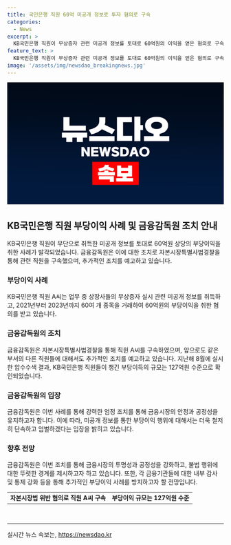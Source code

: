 ```yaml
---
title: 국민은행 직원 60억 미공개 정보로 투자 혐의로 구속
categories:
  - News
excerpt: >
  KB국민은행 직원이 무상증자 관련 미공개 정보를 토대로 60억원의 이익을 얻은 혐의로 구속됐다. 금감원 특사경은 A씨의 과거 3년간 60여 종목을 거래하며 부당이득을 취했다고 전했으며, 이에 대한 조사는 계속될 예정이다. 또한, 본 대행사 부서의 다른 직원들에 대해서도 유사한 조치가 예상된다. 지난해 생긴 부당이득은 127억원에 이른다는 결과도 함께 전해졌다.
feature_text: >
  KB국민은행 직원이 무상증자 관련 미공개 정보를 토대로 60억원의 이익을 얻은 혐의로 구속됐다. 금감원 특사경은 A씨의 과거 3년간 60여 종목을 거래하며 부당이득을 취했다고 전했으며, 이에 대한 조사는 계속될 예정이다. 또한, 본 대행사 부서의 다른 직원들에 대해서도 유사한 조치가 예상된다. 지난해 생긴 부당이득은 127억원에 이른다는 결과도 함께 전해졌다.
image: '/assets/img/newsdao_breakingnews.jpg'
---
```


<p><img src="/assets/img/newsdao_breakingnews.jpg" alt="ranknews 속보" /></p>

<h2 data-ke-size="size26">KB국민은행 직원 부당이익 사례 및 금융감독원 조치 안내</h2>

<p data-ke-size="size16">KB국민은행 직원이 무단으로 취득한 미공개 정보를 토대로 60억원 상당의 부당이익을 취한 사례가 발각되었습니다. 금융감독원은 이에 대한 조치로 자본시장특별사법경찰을 통해 관련 직원을 구속했으며, 추가적인 조치를 예고하고 있습니다.</p>

<h3>부당이익 사례</h3>

<p data-ke-size="size16">KB국민은행 직원 A씨는 업무 중 상장사들의 무상증자 실시 관련 미공개 정보를 취득하고, 2021년부터 2023년까지 60여 개 종목을 거래하여 60억원의 부당이익을 취한 혐의를 받고 있습니다.</p>

<h3>금융감독원의 조치</h3>

<p data-ke-size="size16">금융감독원은 자본시장특별사법경찰을 통해 직원 A씨를 구속하였으며, 앞으로도 같은 부서의 다른 직원들에 대해서도 추가적인 조치를 예고하고 있습니다. 지난해 8월에 실시한 압수수색 결과, KB국민은행 직원들이 챙긴 부당이득의 규모는 127억원 수준으로 확인되었습니다. </p>

<h3>금융감독원의 입장</h3>

<p data-ke-size="size16">금융감독원은 이번 사례를 통해 강력한 엄정 조치를 통해 금융시장의 안정과 공정성을 유지하고자 합니다. 이에 따라, 미공개 정보를 통한 부당이익 행위에 대해서는 더욱 철저히 단속하고 엄벌하겠다는 입장을 밝히고 있습니다.</p>

<h3>향후 전망</h3>

<p data-ke-size="size16">금융감독원은 이번 조치를 통해 금융시장의 투명성과 공정성을 강화하고, 불법 행위에 대한 뚜렷한 경계를 제시하고자 하고 있습니다. 또한, 각 금융기관들에 대한 내부 감사 및 통제 강화 등을 통해 추가적인 부당이익 사례를 방지하고자 할 전망입니다.</p>

<table>
    <tr>
        <td style="text-align: center; height: 17px;"><b>자본시장법 위반 혐의로 직원 A씨 구속</b></td>
        <td style="text-align: center; height: 17px;"><b>부당이익 규모는 127억원 수준</b></td>
    </tr>
</table>

<p data-ke-size="size16">&nbsp;</p>

<p><hr></p>
실시간 뉴스 속보는, <a href="https://newsdao.kr" rel="dofollow">https://newsdao.kr</a>


